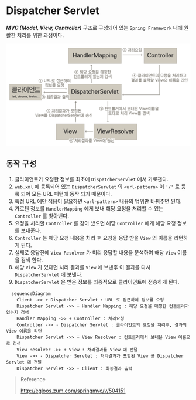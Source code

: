 # Dispatcher Servlet

_**MVC (Model, View, Controller)**_ 구조로 구성되어 있는 `Spring Framework` 내에 원활한 처리를 위한 과정이다.

!["Dispatcher Servlet"](/img/A014.png)

## 동작 구성

1. 클라이언트가 요청한 정보를 최초에 `DispatcherServlet` 에서 가로챈다.
  1. `web.xml` 에 등록되어 있는 `DispatcherServlet` 의 `<url-pattern>` 이 `'/'` 로 등록 되어 모든 URL 패턴에 동작 되기 때문이다.
  2. 특정 URL 에만 적용이 필요하면 `<url-pattern>` 내용의 범위만 바꿔주면 된다.
2. 가로챈 정보를 `HandlerMapping` 에게 보내 해당 요청을 처리할 수 있는 `Controller` 를 찾아낸다.
3. 요청을 처리할 `Controller` 를 찾아 냈으면 해당 `Controller` 에게 해당 요청 정보를 보내준다.
4. `Controller` 는 해당 요청 내용을 처리 후 요청을 응답 받을 `View` 의 이름을 리턴하게 된다.
  1. 실제로 응답전에 `View Resolver` 가 미리 응답할 내용을 분석하여 해당 `View` 이름을 검색 한다.
5. 해당 `View` 가 있다면 처리 결과를 `View` 에 보낸후 이 결과를 다시 `DispatcherServlet` 에 보낸다.
6. `DispatcherServlet` 은 받은 정보를 최종적으로 클라이언트에 전송하게 된다.

```mermaid
  sequenceDiagram
    Client ->> + Dispatcher Servlet : URL 로 접근하여 정보를 요청
    Dispatcher Servlet ->> + Handler Mapping : 해당 요청을 매핑한 컨틀롤러가 있는지 검색
    Handler Mapping ->> + Controller : 처리요청
    Controller ->> - Dispatcher Servlet : 클라이언트의 요청을 처리후, 결과의 View 이름을 리턴
    Dispatcher Servlet ->> + View Resolver : 컨트롤러에서 보내온 View 이름으로 검색
    View Resolver ->> + View : 처리결과를 View 에 전달
    View ->> - Dispatcher Servlet : 처리결과가 포함된 View 를 Dispatcher Servlet 에 전달
    Dispatcher Servlet ->> - Client : 최종결과 출력
```


> Reference
>
> http://egloos.zum.com/springmvc/v/504151